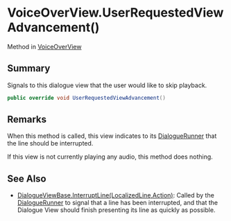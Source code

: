 # VoiceOverView.UserRequestedViewAdvancement()

Method in [VoiceOverView](/api/csharp/yarn.unity.voiceoverview.md)

## Summary


Signals to this dialogue view that the user would like to skip
playback.


```csharp
public override void UserRequestedViewAdvancement()
```

## Remarks

<p>
When this method is called, this view indicates to its <a href="yarn.unity.dialoguerunner.md">DialogueRunner</a> that the line should be interrupted.
</p> <p>
If this view is not currently playing any audio, this method does
nothing.
</p>

## See Also

* [DialogueViewBase.InterruptLine\(LocalizedLine,Action\)](/api/csharp/yarn.unity.dialogueviewbase.interruptline.md): Called by the  <a href="yarn.unity.dialoguerunner.md">DialogueRunner</a>  to signal that a line has been interrupted, and that the Dialogue View should finish presenting its line as quickly as possible.

